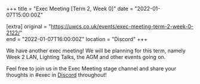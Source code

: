 +++
title = "Exec Meeting [Term 2, Week 0]"
date = "2022-01-07T15:00:00Z"

[extra]
original = "https://uwcs.co.uk/events/exec-meeting-term-2-week-0-2122/"    
end = "2022-01-07T16:00:00Z"
location = "Discord"
+++

We have another exec meeting\! We will be planning for this term, namely Week 2 LAN, Lighting Talks, the AGM and other events going on.

Feel free to join us in the Exec Meeting stage channel and share your thoughts in \#exec in [Discord](https://discord.uwcs.uk) throughout\!

